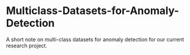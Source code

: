 # Multiclass-Datasets-for-Anomaly-Detection
A short note on multi-class datasets for anomaly detection for our current research project.
